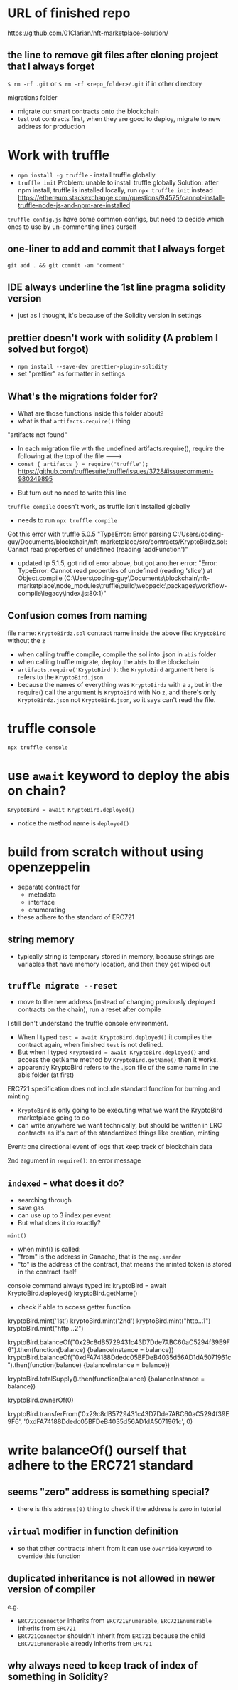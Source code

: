 # URL of finished repo
https://github.com/01Clarian/nft-marketplace-solution/

## the line to remove git files after cloning project that I always forget

`$ rm -rf .git` or `$ rm -rf <repo_folder>/.git` if in other directory

migrations folder

- migrate our smart contracts onto the blockchain
- test out contracts first, when they are good to deploy, migrate to new address for production

# Work with truffle

- `npm install -g truffle` - install truffle globally
- `truffle init`
  Problem: unable to install truffle globally
  Solution: after npm install, truffle is installed locally, run `npx truffle init` instead
  https://ethereum.stackexchange.com/questions/94575/cannot-install-truffle-node-js-and-npm-are-installed

`truffle-config.js` have some common configs, but need to decide which ones to use by un-commenting lines ourself

## one-liner to add and commit that I always forget

`git add . && git commit -am "comment"`

## IDE always underline the 1st line pragma solidity version

- just as I thought, it's because of the Solidity version in settings

## prettier doesn't work with solidity (A problem I solved but forgot)

- `npm install --save-dev prettier-plugin-solidity`
- set "prettier" as formatter in settings

## What's the migrations folder for?

- What are those functions inside this folder about?
- what is that `artifacts.require()` thing

"artifacts not found"

- In each migration file with the undefined artifacts.require(), require the following at the top of the file --->
- `const { artifacts } = require("truffle");`
  https://github.com/trufflesuite/truffle/issues/3728#issuecomment-980249895

* But turn out no need to write this line

`truffle compile` doesn't work, as truffle isn't installed globally

- needs to run `npx truffle compile`

Got this error with truffle 5.0.5
"TypeError: Error parsing C:/Users/coding-guy/Documents/blockchain/nft-marketplace/src/contracts/KryptoBirdz.sol: Cannot read properties of undefined (reading 'addFunction')"

- updated tp 5.1.5, got rid of error above, but got another error:
  "Error: TypeError: Cannot read properties of undefined (reading 'slice')
  at Object.compile (C:\Users\coding-guy\Documents\blockchain\nft-marketplace\node_modules\truffle\build\webpack:\packages\workflow-compile\legacy\index.js:80:1)"

## Confusion comes from naming

file name: `KryptoBirdz.sol`
contract name inside the above file: `KryptoBird` without the `z`

- when calling truffle compile, compile the sol into .json in `abis` folder
- when calling truffle migrate, deploy the `abis` to the blockchain
- `artifacts.require('KryptoBird')`: the `KryptoBird` argument here is refers to the `KryptoBird.json`
- because the names of everything was `KryptoBirdz` with a `z`, but in the require() call the argument is `KryptoBird` with No `z`, and there's only `KryptoBirdz.json` not `KryptoBird.json`, so it says can't read the file.

# truffle console

`npx truffle console`

# use `await` keyword to deploy the abis on chain?

`KryptoBird = await KryptoBird.deployed()`

- notice the method name is `deployed()`

# build from scratch without using openzeppelin
- separate contract for
  - metadata
  - interface
  - enumerating
- these adhere to the standard of ERC721

## string memory
- typically string is temporary stored in memory, because strings are variables that have memory location, and then they get wiped out

## `truffle migrate --reset`
- move to the new address (instead of changing previously deployed contracts on the chain), run a reset after compile

I still don't understand the truffle console environment.
- When I typed `test = await KryptoBird.deployed()` it compiles the contract again, when finished `test` is not defined.
- But when I typed `KryptoBird = await KryptoBird.deployed()` and access the getName method by `KryptoBird.getName()` then it works.
- apparently KryptoBird refers to the .json file of the same name in the abis folder (at first)

ERC721 specification does not include standard function for burning and minting 
- `KryptoBird` is only going to be executing what we want the KryptoBird marketplace going to do
- can write anywhere we want technically, but should be written in ERC contracts as it's part of the standardized things like creation, minting 

Event: one directional event of logs that keep track of blockchain data

2nd argument in `require()`: an error message

## `indexed` - what does it do?
- searching through
- save gas
- can use up to 3 index per event
- But what does it do exactly?

`mint()`
- when mint() is called:
- "from" is the address in Ganache, that is the `msg.sender`
- "to" is the address of the contract, that means the minted token is stored in the contract itself

console command always typed in:
kryptoBird = await KryptoBird.deployed()
kryptoBird.getName()
  - check if able to access getter function

kryptoBird.mint('1st')
kryptoBird.mint('2nd')
kryptoBird.mint("http...1")
kryptoBird.mint("http...2")

kryptoBird.balanceOf("0x29c8dB5729431c43D7Dde7ABC60aC5294f39E9F6").then(function(balance) {balanceInstance = balance})
kryptoBird.balanceOf("0xdFA74188Ddedc05BFDeB4035d56AD1dA5071961c").then(function(balance) {balanceInstance = balance})

kryptoBird.totalSupply().then(function(balance) {balanceInstance = balance})

kryptoBird.ownerOf(0)

kryptoBird.transferFrom('0x29c8dB5729431c43D7Dde7ABC60aC5294f39E9F6', '0xdFA74188Ddedc05BFDeB4035d56AD1dA5071961c', 0)


# write balanceOf() ourself that adhere to the ERC721 standard

## seems "zero" address is something special?
- there is this `address(0)` thing to check if the address is zero in tutorial


## `virtual` modifier in function definition
- so that other contracts inherit from it can use `override` keyword to override this function

## duplicated inheritance is not allowed in newer version of compiler
e.g.
- `ERC721Connector` inherits from `ERC721Enumerable`, `ERC721Enumerable` inherits from `ERC721`
- `ERC721Connector` shouldn't inherit from `ERC721` because the child `ERC721Enumerable` already inherits from `ERC721`


## why always need to keep track of index of something in Solidity?
